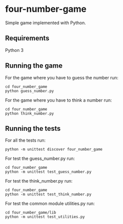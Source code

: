 # four-number-game
Simple game implemented with Python.

## Requirements
Python 3

## Running the game
For the game where you have to guess the number run:
```
cd four_number_game
python guess_number.py
```

For the game where you have to think a number run:
```
cd four_number_game
python think_number.py
```

## Running the tests
For all the tests run:
```
python -m unittest discover four_number_game
```

For test the guess_number.py run:
```
cd four_number_game
python -m unittest test_guess_number.py
```

For test the think_number.py run:
```
cd four_number_game
python -m unittest test_think_number.py
```

For test the common module utilities.py run:
```
cd four_number_game/lib
python -m unittest test_utilities.py
```
